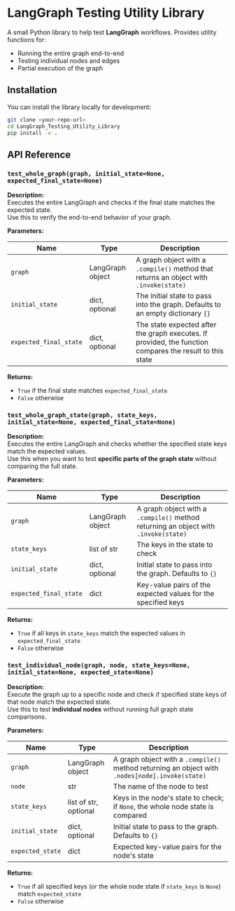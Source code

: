 # LangGraph Testing Utility Library

A small Python library to help test **LangGraph** workflows. Provides utility functions for:

- Running the entire graph end-to-end
- Testing individual nodes and edges
- Partial execution of the graph

## Installation

You can install the library locally for development:

```bash
git clone <your-repo-url>
cd LangGraph_Testing_Utility_Library
pip install -e .
```

## API Reference

### `test_whole_graph(graph, initial_state=None, expected_final_state=None)`

**Description:**  
Executes the entire LangGraph and checks if the final state matches the expected state.  
Use this to verify the end-to-end behavior of your graph.

**Parameters:**

| Name                   | Type             | Description                                                                                              |
| ---------------------- | ---------------- | -------------------------------------------------------------------------------------------------------- |
| `graph`                | LangGraph object | A graph object with a `.compile()` method that returns an object with `.invoke(state)`                   |
| `initial_state`        | dict, optional   | The initial state to pass into the graph. Defaults to an empty dictionary `{}`                           |
| `expected_final_state` | dict, optional   | The state expected after the graph executes. If provided, the function compares the result to this state |

**Returns:**

- `True` if the final state matches `expected_final_state`
- `False` otherwise

### `test_whole_graph_state(graph, state_keys, initial_state=None, expected_final_state=None)`

**Description:**  
Executes the entire LangGraph and checks whether the specified state keys match the expected values.  
Use this when you want to test **specific parts of the graph state** without comparing the full state.

**Parameters:**

| Name                   | Type             | Description                                                                         |
| ---------------------- | ---------------- | ----------------------------------------------------------------------------------- |
| `graph`                | LangGraph object | A graph object with a `.compile()` method returning an object with `.invoke(state)` |
| `state_keys`           | list of str      | The keys in the state to check                                                      |
| `initial_state`        | dict, optional   | Initial state to pass into the graph. Defaults to `{}`                              |
| `expected_final_state` | dict             | Key-value pairs of the expected values for the specified keys                       |

**Returns:**

- `True` if all keys in `state_keys` match the expected values in `expected_final_state`
- `False` otherwise

### `test_individual_node(graph, node, state_keys=None, initial_state=None, expected_state=None)`

**Description:**  
Execute the graph up to a specific node and check if specified state keys of that node match the expected state.  
Use this to test **individual nodes** without running full graph state comparisons.

**Parameters:**

| Name             | Type                  | Description                                                                                     |
| ---------------- | --------------------- | ----------------------------------------------------------------------------------------------- |
| `graph`          | LangGraph object      | A graph object with a `.compile()` method returning an object with `.nodes[node].invoke(state)` |
| `node`           | str                   | The name of the node to test                                                                    |
| `state_keys`     | list of str, optional | Keys in the node's state to check; if `None`, the whole node state is compared                  |
| `initial_state`  | dict, optional        | Initial state to pass to the graph. Defaults to `{}`                                            |
| `expected_state` | dict                  | Expected key-value pairs for the node's state                                                   |

**Returns:**

- `True` if all specified keys (or the whole node state if `state_keys` is `None`) match `expected_state`
- `False` otherwise
